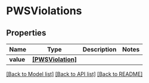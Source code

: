 # PWSViolations


## Properties
Name | Type | Description | Notes
------------ | ------------- | ------------- | -------------
**value** | [**[PWSViolation]**](PWSViolation.md) |  | 

[[Back to Model list]](../README.md#documentation-for-models) [[Back to API list]](../README.md#documentation-for-api-endpoints) [[Back to README]](../README.md)


